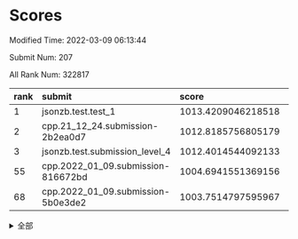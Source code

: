 # Scores

Modified Time: 2022-03-09 06:13:44

Submit Num: 207

All Rank Num: 322817

| rank |               submit               |       score        |       sigma        | pk_num |
| :--- | :--------------------------------- | :----------------- | :----------------- | :----- |
| 1    | jsonzb.test.test_1                 | 1013.4209046218518 | 0.7843780822267152 | 6243   |
| 2    | cpp.21_12_24.submission-2b2ea0d7   | 1012.8185756805179 | 0.7938345192634111 | 6233   |
| 3    | jsonzb.test.submission_level_4     | 1012.4014544092133 | 0.7926011638945142 | 6243   |
| 55   | cpp.2022_01_09.submission-816672bd | 1004.6941551369156 | 0.7227252490781378 | 6242   |
| 68   | cpp.2022_01_09.submission-5b0e3de2 | 1003.7514797595967 | 0.7152030922229743 | 6240   |


<details>
<summary>全部</summary>

| rank |                 submit                 |       score        |       sigma        | pk_num |
| :--- | :------------------------------------- | :----------------- | :----------------- | :----- |
| 1    | jsonzb.test.test_1                     | 1013.4209046218518 | 0.7843780822267152 | 6243   |
| 2    | cpp.21_12_24.submission-2b2ea0d7       | 1012.8185756805179 | 0.7938345192634111 | 6233   |
| 3    | jsonzb.test.submission_level_4         | 1012.4014544092133 | 0.7926011638945142 | 6243   |
| 4    | gobigger.level_3.submission_level_3_26 | 1011.5089538183897 | 0.7718919308705665 | 6239   |
| 5    | gobigger.level_3.submission_level_3_14 | 1011.4207643285561 | 0.7660688912979157 | 6238   |
| 6    | gobigger.level_3.submission_level_3_33 | 1011.2666229882386 | 0.7635377460789438 | 6236   |
| 7    | gobigger.level_3.submission_level_3_1  | 1011.2460341632469 | 0.7605939863373945 | 6231   |
| 8    | gobigger.level_3.submission_level_3_10 | 1011.1573582765078 | 0.7763636259807828 | 6237   |
| 9    | gobigger.level_3.submission_level_3_6  | 1010.9644937324163 | 0.7637608114425821 | 6243   |
| 10   | gobigger.level_3.submission_level_3_5  | 1010.9619064935632 | 0.7914393321302312 | 6236   |
| 11   | gobigger.level_3.submission_level_3_9  | 1010.9263539820037 | 0.7441189501921452 | 6240   |
| 12   | gobigger.level_3.submission_level_3_2  | 1010.7683605573778 | 0.7605839924869756 | 6238   |
| 13   | gobigger.level_3.submission_level_3_18 | 1010.719979496114  | 0.7845219157100526 | 6239   |
| 14   | gobigger.level_3.submission_level_3_46 | 1010.6631118102221 | 0.7576506174277885 | 6238   |
| 15   | gobigger.level_3.submission_level_3_17 | 1010.574022626066  | 0.7603010256768501 | 6239   |
| 16   | gobigger.level_3.submission_level_3_19 | 1010.5216902761874 | 0.7871575655711797 | 6239   |
| 17   | gobigger.level_3.submission_level_3_44 | 1010.4674923708852 | 0.7676250041033351 | 6240   |
| 18   | gobigger.level_3.submission_level_3_12 | 1010.4622043234277 | 0.7482265142200766 | 6238   |
| 19   | gobigger.level_3.submission_level_3_47 | 1010.4194544617015 | 0.767072114050055  | 6242   |
| 20   | gobigger.level_3.submission_level_3_45 | 1010.3564450724045 | 0.7735058805034284 | 6239   |
| 21   | gobigger.level_3.submission_level_3_11 | 1010.152892839898  | 0.7567730490774714 | 6241   |
| 22   | gobigger.level_3.submission_level_3_48 | 1010.119115113964  | 0.7623690980508647 | 6238   |
| 23   | gobigger.level_3.submission_level_3_21 | 1010.0707081418259 | 0.7655142793093558 | 6234   |
| 24   | gobigger.level_3.submission_level_3_31 | 1009.9785773698273 | 0.7555378194803982 | 6237   |
| 25   | gobigger.level_3.submission_level_3_28 | 1009.9714208331083 | 0.7810666865135261 | 6240   |
| 26   | gobigger.level_3.submission_level_3_27 | 1009.937551152946  | 0.7561184165881756 | 6236   |
| 27   | gobigger.level_3.submission_level_3_40 | 1009.910740854416  | 0.7614433483537738 | 6237   |
| 28   | gobigger.level_3.submission_level_3_41 | 1009.7855038333831 | 0.7709073483908856 | 6237   |
| 29   | gobigger.level_3.submission_level_3_30 | 1009.7730311750208 | 0.7632336619667979 | 6242   |
| 30   | gobigger.level_3.submission_level_3_20 | 1009.7729682819989 | 0.7637690238221898 | 6238   |
| 31   | gobigger.level_3.submission_level_3_29 | 1009.7196575796552 | 0.7407683488204193 | 6240   |
| 32   | gobigger.level_3.submission_level_3_8  | 1009.6992518938148 | 0.7390736335701122 | 6235   |
| 33   | gobigger.level_3.submission_level_3_34 | 1009.666719899346  | 0.7631123854057988 | 6231   |
| 34   | gobigger.level_3.submission_level_3_4  | 1009.4965186971982 | 0.7513839821924962 | 6237   |
| 35   | gobigger.level_3.submission_level_3_37 | 1009.359378995842  | 0.7576013208130904 | 6238   |
| 36   | gobigger.level_3.submission_level_3_0  | 1009.3477631343407 | 0.7456927955815543 | 6244   |
| 37   | gobigger.level_3.submission_level_3_13 | 1009.3031744082186 | 0.749651810071063  | 6236   |
| 38   | gobigger.level_3.submission_level_3_15 | 1009.2887653250959 | 0.7590550064118707 | 6240   |
| 39   | gobigger.level_3.submission_level_3_7  | 1009.2742739435535 | 0.749680707675801  | 6237   |
| 40   | gobigger.level_3.submission_level_3_24 | 1009.2455340077905 | 0.7598402694919767 | 6243   |
| 41   | gobigger.level_3.submission_level_3_39 | 1009.1748168558689 | 0.7587643131820332 | 6241   |
| 42   | gobigger.level_3.submission_level_3_25 | 1009.1280230681533 | 0.7422131332343155 | 6244   |
| 43   | gobigger.level_3.submission_level_3_49 | 1009.0727982617707 | 0.7491767837570192 | 6231   |
| 44   | gobigger.level_3.submission_level_3_43 | 1009.0427051566219 | 0.753036890491052  | 6241   |
| 45   | gobigger.level_3.submission_level_3_23 | 1009.0103545529487 | 0.7401236702255    | 6236   |
| 46   | gobigger.level_3.submission_level_3_3  | 1008.998790735824  | 0.7444621922286367 | 6238   |
| 47   | gobigger.level_3.submission_level_3_38 | 1008.995527549407  | 0.743941526300024  | 6236   |
| 48   | gobigger.level_3.submission_level_3_36 | 1008.8153170155535 | 0.7585762141093367 | 6233   |
| 49   | gobigger.level_3.submission_level_3_35 | 1008.7624759725786 | 0.7473097618361051 | 6240   |
| 50   | gobigger.level_3.submission_level_3_32 | 1008.7129977505    | 0.7418055850727058 | 6237   |
| 51   | gobigger.level_3.submission_level_3_22 | 1008.4176037746643 | 0.7460357004718785 | 6233   |
| 52   | gobigger.level_3.submission_level_3_16 | 1008.1406493660071 | 0.7326473408366668 | 6232   |
| 53   | gobigger.level_3.submission_level_3_42 | 1008.0005955739229 | 0.7481805941244412 | 6235   |
| 54   | gobigger.level_1.submission_level_1_37 | 1005.1854468660536 | 0.7142514005665379 | 6237   |
| 55   | cpp.2022_01_09.submission-816672bd     | 1004.6941551369156 | 0.7227252490781378 | 6242   |
| 56   | gobigger.level_1.submission_level_1_11 | 1004.614021516986  | 0.719360054590336  | 6242   |
| 57   | gobigger.level_1.submission_level_1_33 | 1004.5532579551672 | 0.7238700123431593 | 6238   |
| 58   | gobigger.level_1.submission_level_1_38 | 1004.4823582460782 | 0.7122108405518579 | 6233   |
| 59   | gobigger.level_1.submission_level_1_42 | 1004.364822686027  | 0.7131276077338963 | 6235   |
| 60   | gobigger.level_1.submission_level_1_4  | 1004.2264230532685 | 0.7089842473206139 | 6235   |
| 61   | gobigger.level_1.submission_level_1_36 | 1004.2146390714291 | 0.7159885030390394 | 6240   |
| 62   | gobigger.level_1.submission_level_1_3  | 1004.1816111964581 | 0.7284895816754777 | 6234   |
| 63   | gobigger.level_1.submission_level_1_29 | 1004.1485067529775 | 0.7128300234155241 | 6239   |
| 64   | gobigger.level_1.submission_level_1_17 | 1004.1132076392588 | 0.7129924622323811 | 6239   |
| 65   | gobigger.level_1.submission_level_1_1  | 1003.8830746781709 | 0.7046972467385971 | 6241   |
| 66   | gobigger.level_1.submission_level_1_49 | 1003.8615531750963 | 0.7153313535176778 | 6243   |
| 67   | gobigger.level_1.submission_level_1_34 | 1003.8083287558305 | 0.7060550922587863 | 6233   |
| 68   | cpp.2022_01_09.submission-5b0e3de2     | 1003.7514797595967 | 0.7152030922229743 | 6240   |
| 69   | gobigger.level_1.submission_level_1_20 | 1003.715213152675  | 0.7168966770787806 | 6234   |
| 70   | gobigger.level_1.submission_level_1_31 | 1003.6911845766922 | 0.7160869449590421 | 6235   |
| 71   | gobigger.level_1.submission_level_1_24 | 1003.6786945820744 | 0.7190164376059853 | 6234   |
| 72   | gobigger.level_1.submission_level_1_40 | 1003.6235791747432 | 0.7152624257741893 | 6237   |
| 73   | gobigger.level_1.submission_level_1_10 | 1003.5485056646302 | 0.71635303111165   | 6240   |
| 74   | gobigger.level_1.submission_level_1_8  | 1003.4933158118032 | 0.7121398296172821 | 6240   |
| 75   | gobigger.level_1.submission_level_1_18 | 1003.490159119571  | 0.7146928976386646 | 6240   |
| 76   | gobigger.level_1.submission_level_1_46 | 1003.4818677527056 | 0.7242210016834746 | 6240   |
| 77   | gobigger.level_1.submission_level_1_15 | 1003.4735855408954 | 0.7163053431637338 | 6239   |
| 78   | gobigger.level_1.submission_level_1_43 | 1003.4624662554044 | 0.7116453345903723 | 6237   |
| 79   | gobigger.level_1.submission_level_1_13 | 1003.3470177299592 | 0.7115344955076963 | 6236   |
| 80   | gobigger.level_1.submission_level_1_14 | 1003.2735997041057 | 0.7208637332734035 | 6239   |
| 81   | gobigger.level_1.submission_level_1_6  | 1003.2539878819982 | 0.7217519721395891 | 6237   |
| 82   | gobigger.level_1.submission_level_1_21 | 1003.2132583483924 | 0.7133742360197667 | 6232   |
| 83   | gobigger.level_1.submission_level_1_30 | 1003.1898110633548 | 0.7230536381370998 | 6238   |
| 84   | gobigger.level_1.submission_level_1_47 | 1003.1752938659964 | 0.7058035201216138 | 6237   |
| 85   | gobigger.level_1.submission_level_1_2  | 1003.1748465180974 | 0.7055498724137258 | 6231   |
| 86   | gobigger.level_1.submission_level_1_5  | 1003.1516746053337 | 0.7223706408419079 | 6236   |
| 87   | gobigger.level_1.submission_level_1_32 | 1003.1368863555707 | 0.7247878224098325 | 6238   |
| 88   | gobigger.level_1.submission_level_1_0  | 1003.1303498890408 | 0.7126001712197321 | 6239   |
| 89   | gobigger.level_1.submission_level_1_25 | 1003.0987255247576 | 0.7172555223843353 | 6238   |
| 90   | gobigger.level_1.submission_level_1_44 | 1003.0760721916403 | 0.7087180183995735 | 6238   |
| 91   | gobigger.level_1.submission_level_1_28 | 1003.0412878291568 | 0.7199147088827759 | 6240   |
| 92   | gobigger.level_1.submission_level_1_9  | 1003.0159924427514 | 0.7083488518367982 | 6237   |
| 93   | gobigger.level_1.submission_level_1_12 | 1003.0060079079611 | 0.7129794043537674 | 6243   |
| 94   | gobigger.level_1.submission_level_1_16 | 1002.9630102526706 | 0.7140038633036662 | 6239   |
| 95   | gobigger.level_1.submission_level_1_22 | 1002.9504044615658 | 0.7148728445571048 | 6236   |
| 96   | gobigger.level_1.submission_level_1_35 | 1002.9348933989958 | 0.7059110085053112 | 6233   |
| 97   | gobigger.level_1.submission_level_1_19 | 1002.9230564347764 | 0.7109004802315029 | 6239   |
| 98   | gobigger.level_1.submission_level_1_23 | 1002.8353033185033 | 0.7244138451089566 | 6233   |
| 99   | gobigger.level_1.submission_level_1_45 | 1002.7764811999704 | 0.7101351404909004 | 6242   |
| 100  | gobigger.level_1.submission_level_1_39 | 1002.7086365462502 | 0.7136655878672842 | 6241   |
| 101  | gobigger.level_1.submission_level_1_7  | 1002.6904677052821 | 0.7199668794082054 | 6241   |
| 102  | gobigger.level_1.submission_level_1_27 | 1002.1274356817094 | 0.7135032341423982 | 6241   |
| 103  | gobigger.level_1.submission_level_1_41 | 1001.9881783345921 | 0.7233467589596094 | 6242   |
| 104  | gobigger.level_1.submission_level_1_26 | 1001.9175457329451 | 0.7050492665039161 | 6240   |
| 105  | gobigger.level_1.submission_level_1_48 | 1001.9048980728618 | 0.7055155154000375 | 6240   |
| 106  | gobigger.random.submission_random_39   | 997.272775846673   | 0.710588395940961  | 6237   |
| 107  | gobigger.random.submission_random_13   | 997.2090082683127  | 0.6993235064095215 | 6239   |
| 108  | gobigger.random.submission_random_46   | 997.142620633301   | 0.7009485746899186 | 6236   |
| 109  | gobigger.random.submission_random_20   | 997.1329454265571  | 0.708432116957967  | 6234   |
| 110  | gobigger.random.submission_random_23   | 997.0032088447198  | 0.7079752746563064 | 6235   |
| 111  | gobigger.random.submission_random_17   | 996.7186025249041  | 0.7144432243748864 | 6239   |
| 112  | gobigger.random.submission_random_28   | 996.6781940342898  | 0.7147831788619704 | 6240   |
| 113  | gobigger.random.submission_random_7    | 996.6475278449451  | 0.7078273052091705 | 6240   |
| 114  | gobigger.random.submission_random_31   | 996.5020253597272  | 0.7041139882346511 | 6236   |
| 115  | gobigger.random.submission_random_5    | 996.5011289807438  | 0.7232774409810961 | 6235   |
| 116  | gobigger.random.submission_random_3    | 996.4906964804308  | 0.7227101138657386 | 6237   |
| 117  | gobigger.random.submission_random_36   | 996.4641794958444  | 0.703395948552342  | 6242   |
| 118  | gobigger.random.submission_random_10   | 996.4236575660739  | 0.6977622188792911 | 6237   |
| 119  | gobigger.random.submission_random_49   | 996.3503749417633  | 0.7007250367703791 | 6237   |
| 120  | gobigger.random.submission_random_9    | 996.2911137605014  | 0.7260431145082871 | 6235   |
| 121  | gobigger.random.submission_random_8    | 996.1973616743811  | 0.7075634866975495 | 6242   |
| 122  | gobigger.random.submission_random_19   | 996.1921123649219  | 0.7178225759438226 | 6242   |
| 123  | gobigger.random.submission_random_24   | 996.1676467193148  | 0.7077742033080059 | 6240   |
| 124  | gobigger.random.submission_random_1    | 996.1210500125621  | 0.7119661600467191 | 6239   |
| 125  | gobigger.random.submission_random_18   | 996.0764639952124  | 0.7085518008762608 | 6236   |
| 126  | gobigger.random.submission_random_25   | 996.0442800120602  | 0.7176329002901343 | 6242   |
| 127  | gobigger.random.submission_random_26   | 996.0381383435872  | 0.7162925377521038 | 6237   |
| 128  | gobigger.random.submission_random_41   | 995.9779610174097  | 0.711567494411694  | 6237   |
| 129  | gobigger.random.submission_random_29   | 995.9738272233209  | 0.7019466503993358 | 6230   |
| 130  | gobigger.random.submission_random_40   | 995.9201873022649  | 0.7088346261257422 | 6236   |
| 131  | gobigger.random.submission_random_35   | 995.9171419150102  | 0.7063459607860573 | 6241   |
| 132  | gobigger.random.submission_random_11   | 995.915453246485   | 0.7165056099853556 | 6240   |
| 133  | gobigger.random.submission_random_32   | 995.9105369984538  | 0.7010772591161981 | 6235   |
| 134  | gobigger.random.submission_random_42   | 995.8692925913855  | 0.7162671472964368 | 6239   |
| 135  | gobigger.random.submission_random_34   | 995.8503706567691  | 0.7140952193605521 | 6241   |
| 136  | gobigger.random.submission_random_6    | 995.8180275402668  | 0.7048021983652202 | 6238   |
| 137  | gobigger.random.submission_random_0    | 995.80747346376    | 0.7207771028534093 | 6237   |
| 138  | gobigger.random.submission_random_21   | 995.7982740660992  | 0.7051361527193514 | 6242   |
| 139  | gobigger.random.submission_random_22   | 995.7663083998137  | 0.7191990394459156 | 6241   |
| 140  | gobigger.random.submission_random_27   | 995.7363030395207  | 0.7153551308425466 | 6238   |
| 141  | gobigger.random.submission_random_12   | 995.6825739887983  | 0.7114546629243671 | 6241   |
| 142  | gobigger.random.submission_random_15   | 995.6512130556163  | 0.7089831119745822 | 6239   |
| 143  | gobigger.random.submission_random_16   | 995.6159251396209  | 0.7234435187788691 | 6245   |
| 144  | gobigger.random.submission_random_33   | 995.5309425459734  | 0.7308999159529159 | 6238   |
| 145  | gobigger.random.submission_random_14   | 995.4948655392737  | 0.7114272569875398 | 6237   |
| 146  | gobigger.random.submission_random_48   | 995.4345770417207  | 0.7146276253154075 | 6235   |
| 147  | gobigger.random.submission_random_47   | 995.3966770350094  | 0.7126669556047006 | 6239   |
| 148  | gobigger.random.submission_random_45   | 995.3433697932509  | 0.7159115139394431 | 6238   |
| 149  | gobigger.random.submission_random_37   | 995.3258085582464  | 0.7109263946853863 | 6241   |
| 150  | gobigger.random.submission_random_30   | 995.3092493884865  | 0.7069441098392667 | 6237   |
| 151  | gobigger.random.submission_random_44   | 995.2123095016597  | 0.7062072073454418 | 6235   |
| 152  | gobigger.random.submission_random_4    | 994.902314585717   | 0.7219369899594481 | 6238   |
| 153  | gobigger.random.submission_random_2    | 994.8502463940197  | 0.7066738572176462 | 6240   |
| 154  | gobigger.random.submission_random_43   | 994.8342776305407  | 0.7317899891797167 | 6239   |
| 155  | gobigger.random.submission_random_38   | 994.5831038663672  | 0.7213248355065626 | 6237   |
| 156  | gobigger.level_2.submission_level_2_2  | 994.4221879988279  | 0.7306790610247477 | 6237   |
| 157  | gobigger.level_2.submission_level_2_31 | 993.6756158204564  | 0.7478848344643562 | 6237   |
| 158  | gobigger.level_2.submission_level_2_46 | 993.5051017284309  | 0.7325573257854484 | 6237   |
| 159  | gobigger.level_2.submission_level_2_13 | 993.182438462815   | 0.7291224112829816 | 6239   |
| 160  | gobigger.level_2.submission_level_2_36 | 993.1514609687116  | 0.733051189316156  | 6243   |
| 161  | gobigger.level_2.submission_level_2_32 | 993.0968442421519  | 0.7490068994288572 | 6234   |
| 162  | gobigger.level_2.submission_level_2_26 | 993.0693584917043  | 0.7423835894708103 | 6238   |
| 163  | gobigger.level_2.submission_level_2_30 | 992.9783511507359  | 0.7258857817962107 | 6235   |
| 164  | gobigger.level_2.submission_level_2_7  | 992.9683962626344  | 0.7378889557760387 | 6233   |
| 165  | gobigger.level_2.submission_level_2_12 | 992.9525480894966  | 0.7400088077179272 | 6241   |
| 166  | gobigger.level_2.submission_level_2_40 | 992.9005633165517  | 0.7303727356237174 | 6242   |
| 167  | gobigger.level_2.submission_level_2_10 | 992.8855471477607  | 0.7381403880907437 | 6238   |
| 168  | gobigger.level_2.submission_level_2_4  | 992.772916675881   | 0.7331543668564432 | 6239   |
| 169  | gobigger.level_2.submission_level_2_16 | 992.7589212739549  | 0.7341808406050994 | 6241   |
| 170  | gobigger.level_2.submission_level_2_22 | 992.5739650783048  | 0.7325845139885208 | 6234   |
| 171  | gobigger.level_2.submission_level_2_14 | 992.5722482105266  | 0.7465143022706334 | 6238   |
| 172  | gobigger.level_2.submission_level_2_18 | 992.5523037218775  | 0.7726068216592807 | 6237   |
| 173  | gobigger.level_2.submission_level_2_38 | 992.5185406295203  | 0.736889089483152  | 6241   |
| 174  | gobigger.level_2.submission_level_2_0  | 992.4490063775878  | 0.7524010793804896 | 6240   |
| 175  | gobigger.level_2.submission_level_2_42 | 992.2327455794973  | 0.7558661121877824 | 6237   |
| 176  | gobigger.level_2.submission_level_2_25 | 992.2281143951301  | 0.7351375661428133 | 6238   |
| 177  | gobigger.level_2.submission_level_2_44 | 992.19768587396    | 0.7650731216321883 | 6242   |
| 178  | gobigger.level_2.submission_level_2_33 | 992.183768434303   | 0.7654840696162444 | 6239   |
| 179  | gobigger.level_2.submission_level_2_41 | 992.173065647338   | 0.73297940214979   | 6241   |
| 180  | gobigger.level_2.submission_level_2_20 | 992.096696794505   | 0.7407214010156129 | 6237   |
| 181  | gobigger.level_2.submission_level_2_9  | 992.0825872556153  | 0.7469984429666459 | 6238   |
| 182  | gobigger.level_2.submission_level_2_34 | 992.0440136172027  | 0.7369960840071407 | 6237   |
| 183  | gobigger.level_2.submission_level_2_37 | 992.0282913544204  | 0.7508959063971844 | 6242   |
| 184  | gobigger.level_2.submission_level_2_5  | 991.9998911870762  | 0.7371987567960492 | 6236   |
| 185  | gobigger.level_2.submission_level_2_17 | 991.9044918138786  | 0.7583022623163036 | 6239   |
| 186  | gobigger.level_2.submission_level_2_49 | 991.8985911679573  | 0.7723296112337046 | 6236   |
| 187  | gobigger.level_2.submission_level_2_15 | 991.8833184570082  | 0.7367164907631649 | 6240   |
| 188  | gobigger.level_2.submission_level_2_47 | 991.8787817392739  | 0.7493476123096832 | 6236   |
| 189  | gobigger.level_2.submission_level_2_19 | 991.8633976751141  | 0.7303901621673812 | 6233   |
| 190  | gobigger.level_2.submission_level_2_48 | 991.8373626219004  | 0.758514141701978  | 6235   |
| 191  | gobigger.level_2.submission_level_2_43 | 991.8366795488676  | 0.7540045068954178 | 6236   |
| 192  | gobigger.level_2.submission_level_2_28 | 991.8237420827361  | 0.7511754168048264 | 6240   |
| 193  | gobigger.level_2.submission_level_2_21 | 991.8185320983966  | 0.7549059999752203 | 6240   |
| 194  | gobigger.level_2.submission_level_2_23 | 991.7272960928796  | 0.7480276667725082 | 6240   |
| 195  | gobigger.level_2.submission_level_2_1  | 991.7242372297984  | 0.7474856672205523 | 6235   |
| 196  | gobigger.level_2.submission_level_2_29 | 991.4879550709363  | 0.7503775238361198 | 6242   |
| 197  | gobigger.level_2.submission_level_2_45 | 991.2220173311046  | 0.7781092815832339 | 6233   |
| 198  | gobigger.level_2.submission_level_2_27 | 991.2216707767702  | 0.767161899206492  | 6242   |
| 199  | gobigger.level_2.submission_level_2_3  | 991.1835731408963  | 0.7629499584808422 | 6241   |
| 200  | gobigger.level_2.submission_level_2_35 | 990.7964130154971  | 0.7502708913748104 | 6238   |
| 201  | gobigger.level_2.submission_level_2_11 | 990.6543151746449  | 0.7664632109985818 | 6235   |
| 202  | gobigger.level_2.submission_level_2_8  | 990.5095835779981  | 0.7725256106930921 | 6236   |
| 203  | gobigger.level_2.submission_level_2_39 | 990.4484099903135  | 0.7697943710305424 | 6237   |
| 204  | gobigger.level_2.submission_level_2_6  | 990.4121509036733  | 0.757611276858772  | 6239   |
| 205  | gobigger.level_2.submission_level_2_24 | 990.1742189268099  | 0.7656146171563053 | 6238   |
| 206  | gobigger.none.submission_none_0        | 979.0889844599998  | 1.1986320158857529 | 6236   |
| 207  | gobigger.none.submission_none_1        | 976.5212840814172  | 1.3846581153539292 | 6240   |

</details>